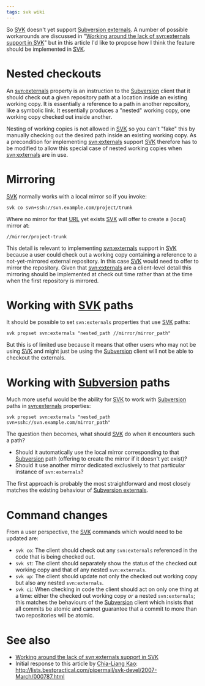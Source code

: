 ```yaml
---
tags: svk wiki
---
```


So [SVK](/wiki/SVK) doesn't yet support [Subversion externals](/wiki/Subversion_externals). A number of possible workarounds are discussed in "[Working around the lack of svn:externals support in SVK](/wiki/Working_around_the_lack_of_svn%3aexternals_support_in_SVK)" but in this article I'd like to propose how I think the feature should be implemented in [SVK](/wiki/SVK).

# Nested checkouts

An [svn:externals](/wiki/svn%3aexternals) property is an instruction to the [Subversion](/wiki/Subversion) client that it should check out a given repository path at a location inside an existing working copy. It is essentially a reference to a path in another repository, like a symbolic link. It essentially produces a "nested" working copy, one working copy checked out inside another.

Nesting of working copies is not allowed in [SVK](/wiki/SVK) so you can't "fake" this by manually checking out the desired path inside an existing working copy. As a precondition for implementing [svn:externals](/wiki/svn%3aexternals) support [SVK](/wiki/SVK) therefore has to be modified to allow this special case of nested working copies when [svn:externals](/wiki/svn%3aexternals) are in use.

# Mirroring

[SVK](/wiki/SVK) normally works with a local mirror so if you invoke:

`svk co svn+ssh://svn.example.com/project/trunk`

Where no mirror for that [URL](/wiki/URL) yet exists [SVK](/wiki/SVK) will offer to create a (local) mirror at:

    //mirror/project-trunk

This detail is relevant to implementing [svn:externals](/wiki/svn%3aexternals) support in [SVK](/wiki/SVK) because a user could check out a working copy containing a reference to a not-yet-mirrored external repository. In this case [SVK](/wiki/SVK) would need to offer to mirror the repository. Given that [svn:externals](/wiki/svn%3aexternals) are a client-level detail this mirroring should be implemented at check out time rather than at the time when the first repository is mirrored.

# Working with [SVK](/wiki/SVK) paths

It should be possible to set `svn:externals` properties that use [SVK](/wiki/SVK) paths:

    svk propset svn:externals "nested_path //mirror/mirror_path"

But this is of limited use because it means that other users who may not be using [SVK](/wiki/SVK) and might just be using the [Subversion](/wiki/Subversion) client will not be able to checkout the externals.

# Working with [Subversion](/wiki/Subversion) paths

Much more useful would be the ability for [SVK](/wiki/SVK) to work with [Subversion](/wiki/Subversion) paths in [svn:externals](/wiki/svn%3aexternals) properties:

    svk propset svn:externals "nested_path svn+ssh://svn.example.com/mirror_path"

The question then becomes, what should [SVK](/wiki/SVK) do when it encounters such a path?

-   Should it automatically use the local mirror corresponding to that [Subversion](/wiki/Subversion) path (offering to create the mirror if it doesn't yet exist)?
-   Should it use another mirror dedicated exclusively to that particular instance of `svn:externals`?

The first approach is probably the most straightforward and most closely matches the existing behaviour of [Subversion externals](/wiki/Subversion_externals).

# Command changes

From a user perspective, the [SVK](/wiki/SVK) commands which would need to be updated are:

-   `svk co`: The client should check out any `svn:externals` referenced in the code that is being checked out.
-   `svk st`: The client should separately show the status of the checked out working copy and that of any nested `svn:externals`.
-   `svk up`: The client should update not only the checked out working copy but also any nested `svn:externals`.
-   `svk ci`: When checking in code the client should act on only one thing at a time: either the checked out working copy _or_ a nested `svn:externals`; this matches the behaviours of the [Subversion](/wiki/Subversion) client which insists that all commits be atomic and cannot guarantee that a commit to more than two repositories will be atomic.

# See also

-   [Working around the lack of svn:externals support in SVK](/wiki/Working_around_the_lack_of_svn%3aexternals_support_in_SVK)
-   Initial response to this article by [Chia-Liang Kao](/wiki/Chia-Liang_Kao): <http://lists.bestpractical.com/pipermail/svk-devel/2007-March/000787.html>
